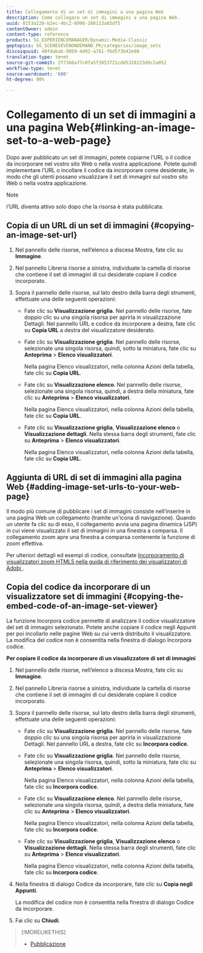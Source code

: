 ```yaml
---
title: Collegamento di un set di immagini a una pagina Web
description: Come collegare un set di immagini a una pagina Web.
uuid: 8153a228-b2ec-4bc2-8996-266113a83df5
contentOwner: admin
content-type: reference
products: SG_EXPERIENCEMANAGER/Dynamic-Media-Classic
geptopics: SG_SCENESEVENONDEMAND_PK/categories/image_sets
discoiquuid: 40f4abab-9059-4d92-a761-f6d573b42e00
translation-type: tm+mt
source-git-commit: 2f7366a77c0fa5f3953721cdd5328123d9c2a052
workflow-type: tm+mt
source-wordcount: '680'
ht-degree: 90%

---
```



# Collegamento di un set di immagini a una pagina Web{#linking-an-image-set-to-a-web-page}

Dopo aver pubblicato un set di immagini, potete copiarne l’URL o il codice da incorporare nel vostro sito Web o nella vostra applicazione. Potete quindi implementare l’URL o incollare il codice da incorporare come desiderate, in modo che gli utenti possano visualizzare il set di immagini sul vostro sito Web o nella vostra applicazione.

>[!NOTE]
>
>l’URL diventa attivo solo dopo che la risorsa è stata pubblicata.

## Copia di un URL di un set di immagini {#copying-an-image-set-url}

1. Nel pannello delle risorse, nell’elenco a discesa Mostra, fate clic su **Immagine**.
1. Nel pannello Libreria risorse a sinistra, individuate la cartella di risorse che contiene il set di immagini di cui desiderate copiare il codice incorporato.
1. Sopra il pannello delle risorse, sul lato destro della barra degli strumenti, effettuate una delle seguenti operazioni:

   * Fate clic su **Visualizzazione griglia**. Nel pannello delle risorse, fate doppio clic su una singola risorsa per aprirla in visualizzazione Dettagli. Nel pannello URL e codice da incorporare a destra, fate clic su **Copia URL** a destra del visualizzatore desiderato.
   * Fate clic su **Visualizzazione griglia**. Nel pannello delle risorse, selezionate una singola risorsa, quindi, sotto la miniatura, fate clic su **Anteprima** > **Elenco visualizzatori**.

      Nella pagina Elenco visualizzatori, nella colonna Azioni della tabella, fate clic su **Copia URL**.

   * Fate clic su **Visualizzazione elenco**. Nel pannello delle risorse, selezionate una singola risorsa, quindi, a destra della miniatura, fate clic su **Anteprima** > **Elenco visualizzatori**.

      Nella pagina Elenco visualizzatori, nella colonna Azioni della tabella, fate clic su **Copia URL**.

   * Fate clic su **Visualizzazione griglia**, **Visualizzazione elenco** o **Visualizzazione dettagli**. Nella stessa barra degli strumenti, fate clic su **Anteprima** > **Elenco visualizzatori**.

      Nella pagina Elenco visualizzatori, nella colonna Azioni della tabella, fate clic su **Copia URL**.

## Aggiunta di URL di set di immagini alla pagina Web  {#adding-image-set-urls-to-your-web-page}

Il modo più comune di pubblicare i set di immagini consiste nell’inserire in una pagina Web un collegamento (tramite un’icona di navigazione). Quando un utente fa clic su di esso, il collegamento avvia una pagina dinamica (JSP) in cui viene visualizzato il set di immagini in una finestra a comparsa. Il collegamento zoom apre una finestra a comparsa contenente la funzione di zoom effettiva.

Per ulteriori dettagli ed esempi di codice, consultate [Incorporamento di visualizzatori zoom HTML5 nella guida di riferimento dei visualizzatori di Adobi ](https://experienceleague.adobe.com/docs/dynamic-media-developer-resources/library/viewers-aem-assets-dmc/zoom/c-html5-20-zoom-viewer-about.html#section-e1c3106f5b3e445d9b95be337c2f94e2).

## Copia del codice da incorporare di un visualizzatore set di immagini {#copying-the-embed-code-of-an-image-set-viewer}

La funzione Incorpora codice permette di analizzare il codice visualizzatore del set di immagini selezionato. Potete anche copiare il codice negli Appunti per poi incollarlo nelle pagine Web su cui verrà distribuito il visualizzatore. La modifica del codice non è consentita nella finestra di dialogo Incorpora codice.

**Per copiare il codice da incorporare di un visualizzatore di set di immagini**

1. Nel pannello delle risorse, nell’elenco a discesa Mostra, fate clic su **Immagine**.
1. Nel pannello Libreria risorse a sinistra, individuate la cartella di risorse che contiene il set di immagini di cui desiderate copiare il codice incorporato.
1. Sopra il pannello delle risorse, sul lato destro della barra degli strumenti, effettuate una delle seguenti operazioni:

   * Fate clic su **Visualizzazione griglia**. Nel pannello delle risorse, fate doppio clic su una singola risorsa per aprirla in visualizzazione Dettagli. Nel pannello URL a destra, fate clic su **Incorpora codice**.
   * Fate clic su **Visualizzazione griglia**. Nel pannello delle risorse, selezionate una singola risorsa, quindi, sotto la miniatura, fate clic su **Anteprima** > **Elenco visualizzatori**.

      Nella pagina Elenco visualizzatori, nella colonna Azioni della tabella, fate clic su **Incorpora codice**.

   * Fate clic su **Visualizzazione elenco**. Nel pannello delle risorse, selezionate una singola risorsa, quindi, a destra della miniatura, fate clic su **Anteprima** > **Elenco visualizzatori**.

      Nella pagina Elenco visualizzatori, nella colonna Azioni della tabella, fate clic su **Incorpora codice**.

   * Fate clic su **Visualizzazione griglia**, **Visualizzazione elenco** o **Visualizzazione dettagli**. Nella stessa barra degli strumenti, fate clic su **Anteprima** > **Elenco visualizzatori**.

      Nella pagina Elenco visualizzatori, nella colonna Azioni della tabella, fate clic su **Incorpora codice**.

1. Nella finestra di dialogo Codice da incorporare, fate clic su **Copia negli Appunti**.

   La modifica del codice non è consentita nella finestra di dialogo Codice da incorporare.

1. Fai clic su **Chiudi**.

>[!MORELIKETHIS]
>
>* [Pubblicazione](publishing-files.md#publishing_files)

